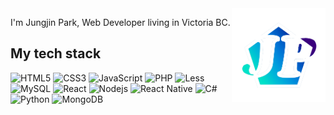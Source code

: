 <img src="https://github.com/canadaprogrammer/canadaprogrammer/blob/master/logo.png" alt="Jin Park Logo" width="150" height="150" align="right" />

<p>I'm Jungjin Park, Web Developer living in Victoria BC. </p>

<h2>My tech stack</h2>

![HTML5](https://img.shields.io/badge/-HTML5-E44D26?style=plastic&logo=html5&logoColor=white)
![CSS3](https://img.shields.io/badge/-CSS3-2862E9?style=plastic&logo=css3&logoColor=white)
![JavaScript](https://img.shields.io/badge/-JavaScript-D3B32C?style=plastic&logo=javascript)
![PHP](https://img.shields.io/badge/-PHP-3C1492?style=plastic&logo=php)
![Less](https://img.shields.io/badge/-Less-182F50?style=plastic&logo=less)
![MySQL](https://img.shields.io/badge/-MySQL-005E88?style=plastic&logo=mysql&logoColor=white)
![React](https://img.shields.io/badge/-React-000000?style=plastic&logo=react)
![Nodejs](https://img.shields.io/badge/-Nodejs-43853D?style=plastic&logo=node.js&logoColor=white)
![React Native](https://img.shields.io/badge/React_Native-000000?style=plastic&logo=react)
![C#](https://img.shields.io/badge/-CSharp-2E0071?style=plastic&logo=csharp)
![Python](https://img.shields.io/badge/-Python-F7CA3B?style=plastic&logo=python)
![MongoDB](https://img.shields.io/badge/-MongoDB-f7f7f7?style=plastic&logo=mongodb)
